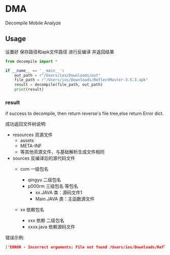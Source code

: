# DMA

Decompile Mobile Analyze

## Usage
设置好 保存路径和apk文件路径 进行反编译 并返回结果
```python
from decompile import *

if __name__ == '__main__':
    out_path = r"/Users/ios/Downloads/out"
    file_path = r"/Users/ios/Downloads/ReflectMaster-3.5.3.apk"
    result = decompile(file_path, out_path)
    print(result)
```
### result 
if success to decompile, then return reverse's file tree,else return Error dict.

成功返回文件树说明:
- resources 资源文件
  - assets
  - META-INF
  - 等其他资源文件，与基础解析生成文件相同  
- sources  反编译后的源代码文件
  - com 一级包名
    - qingyu 二级包名
    - p000rm 三级包名  等包名
      - xx.JAVA 类：源码文件1
      - Main.JAVA 类：主函数源文件
    
  - xx 依赖包名
    - xxx 依赖 二级包名
     - xxxx.java 依赖源码文件
    
错误示例:
``` json
['ERROR - Incorrect arguments: File not found /Users/ios/Downloads/ReflectMaster-3.5.3.apk1', '']
```
